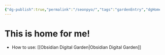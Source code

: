 ```yaml
---
{"dg-publish":true,"permalink":"/seonpyo/","tags":"gardenEntry","dgHomeLink":true,"dgPassFrontmatter":false}
---
```



# This is home for me!

- How to use: [[Obsidian Digital Garden|Obsidian Digital Garden]]